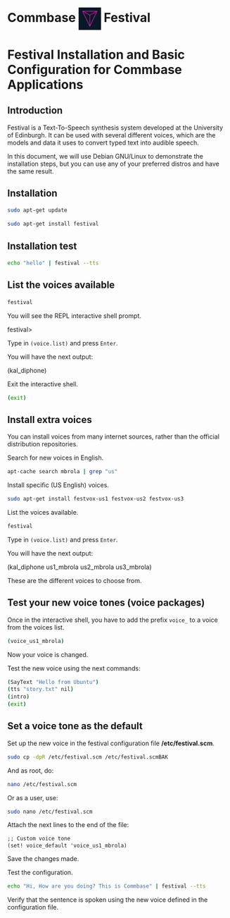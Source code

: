 # Commbase <img align="center" alt="Visual Studio Code" width="10%" src="./images/commbase.png" /> Festival

# Festival Installation and Basic Configuration for Commbase Applications

## Introduction

Festival is a Text-To-Speech synthesis system developed at the University of Edinburgh. It can be used with several different voices, which are the models and data it uses to convert typed text into audible speech.

In this document, we will use Debian GNU/Linux to demonstrate the installation steps, but you can use any of your preferred distros and have the same result.

## Installation

```sh
sudo apt-get update
```

```sh
sudo apt-get install festival
```

## Installation test

```sh
echo "hello" | festival --tts
```

## List the voices available

```sh
festival
```

You will see the REPL interactive shell prompt.

festival>

Type in `(voice.list)` and press `Enter`.

You will have the next output:

(kal_diphone)

Exit the interactive shell.

```sh
(exit)
```

## Install extra voices

You can install voices from many internet sources, rather than the official distribution repositories.

Search for new voices in English.

```sh
apt-cache search mbrola | grep "us"
```

Install specific (US English) voices.

```sh
sudo apt-get install festvox-us1 festvox-us2 festvox-us3
```

List the voices available.

```sh
festival
```

Type in `(voice.list)` and press `Enter`.

You will have the next output:

(kal_diphone us1_mbrola us2_mbrola us3_mbrola)

These are the different voices to choose from.

## Test your new voice tones (voice packages)

Once in the interactive shell, you have to add the prefix `voice_` to a voice from the voices list.

```sh
(voice_us1_mbrola)
```

Now your voice is changed.

Test the new voice using the next commands:

```sh
(SayText "Hello from Ubuntu")
(tts "story.txt" nil)
(intro)
(exit)
```

## Set a voice tone as the default

Set up the new voice in the festival configuration file **/etc/festival.scm**.

```sh
sudo cp -dpR /etc/festival.scm /etc/festival.scmBAK
```

And as root, do:

```sh
nano /etc/festival.scm
```

Or as a user, use:

```sh
sudo nano /etc/festival.scm
```

Attach the next lines to the end of the file:

```code
;; Custom voice tone
(set! voice_default 'voice_us1_mbrola)
```

Save the changes made.

Test the configuration.

```sh
echo "Hi, How are you doing? This is Commbase" | festival --tts
```

Verify that the sentence is spoken using the new voice defined in the configuration file.

